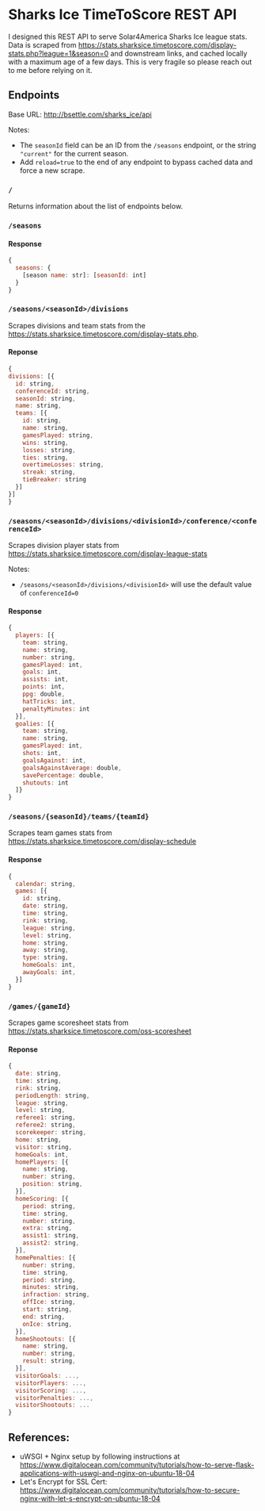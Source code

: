 # Sharks Ice TimeToScore REST API

I designed this REST API to serve Solar4America Sharks Ice league stats. Data is scraped from https://stats.sharksice.timetoscore.com/display-stats.php?league=1&season=0 and downstream links, and cached locally with a maximum age of a few days. This is very fragile so please reach out to me before relying on it.


## Endpoints

Base URL: http://bsettle.com/sharks_ice/api

Notes:
* The `seasonId` field can be an ID from the `/seasons` endpoint, or the string `"current"` for the current season.
* Add `reload=true` to the end of any endpoint to bypass cached data and force a new scrape.

### `/`

Returns information about the list of endpoints below.

### `/seasons`

#### Response
```js
{
  seasons: {
    [season name: str]: [seasonId: int]
  }
}
```

### `/seasons/<seasonId>/divisions`
Scrapes divisions and team stats from the https://stats.sharksice.timetoscore.com/display-stats.php.

#### Reponse
```js
{
divisions: [{
  id: string,
  conferenceId: string,
  seasonId: string,
  name: string,
  teams: [{
    id: string,
    name: string,
    gamesPlayed: string,
    wins: string,
    losses: string,
    ties: string,
    overtimeLosses: string,
    streak: string,
    tieBreaker: string
  }]
}]
}
```

### `/seasons/<seasonId>/divisions/<divisionId>/conference/<conferenceId>`
Scrapes division player stats from https://stats.sharksice.timetoscore.com/display-league-stats

Notes:
* `/seasons/<seasonId>/divisions/<divisionId>` will use the default value of `conferenceId=0`

#### Response
```js
{
  players: [{
    team: string,
    name: string,
    number: string,
    gamesPlayed: int,
    goals: int,
    assists: int,
    points: int,
    ppg: double,
    hatTricks: int,
    penaltyMinutes: int
  }],
  goalies: [{
    team: string,
    name: string,
    gamesPlayed: int,
    shots: int,
    goalsAgainst: int,
    goalsAgainstAverage: double,
    savePercentage: double,
    shutouts: int
  ]}
}
```

### `/seasons/{seasonId}/teams/{teamId}`
Scrapes team games stats from https://stats.sharksice.timetoscore.com/display-schedule

#### Response
```js
{
  calendar: string,
  games: [{
    id: string,
    date: string,
    time: string,
    rink: string,
    league: string,
    level: string,
    home: string,
    away: string,
    type: string,
    homeGoals: int,
    awayGoals: int,
  }]
}
```

### `/games/{gameId}`
Scrapes game scoresheet stats from https://stats.sharksice.timetoscore.com/oss-scoresheet

#### Reponse
```js
{
  date: string,
  time: string,
  rink: string,
  periodLength: string,
  league: string,
  level: string,
  referee1: string,
  referee2: string,
  scorekeeper: string,
  home: string,
  visitor: string,
  homeGoals: int,
  homePlayers: [{
    name: string,
    number: string,
    position: string,
  }],
  homeScoring: [{
    period: string,
    time: string,
    number: string,
    extra: string,
    assist1: string,
    assist2: string,
  }],
  homePenalties: [{
    number: string,
    time: string,
    period: string,
    minutes: string,
    infraction: string,
    offIce: string,
    start: string,
    end: string,
    onIce: string,
  }],
  homeShootouts: [{
    name: string,
    number: string,
    result: string,
  }],
  visitorGoals: ...,
  visitorPlayers: ...,
  visitorScoring: ...,
  visitorPenalties: ...,
  visitorShootouts: ...  
}
```

## References:
* uWSGI + Nginx setup by following instructions at https://www.digitalocean.com/community/tutorials/how-to-serve-flask-applications-with-uswgi-and-nginx-on-ubuntu-18-04
* Let's Encrypt for SSL Cert: https://www.digitalocean.com/community/tutorials/how-to-secure-nginx-with-let-s-encrypt-on-ubuntu-18-04
